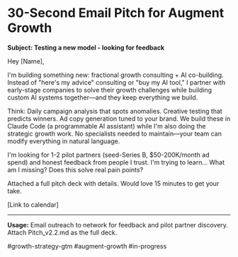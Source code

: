 # 30-Second Email Pitch for Augment Growth

**Subject: Testing a new model - looking for feedback**

Hey [Name],

I'm building something new: fractional growth consulting + AI co-building. Instead of "here's my advice" consulting or "buy my AI tool," I partner with early-stage companies to solve their growth challenges while building custom AI systems together—and they keep everything we build.

Think: Daily campaign analysis that spots anomalies. Creative testing that predicts winners. Ad copy generation tuned to your brand. We build these in Claude Code (a programmable AI assistant) while I'm also doing the strategic growth work. No specialists needed to maintain—your team can modify everything in natural language.

I'm looking for 1-2 pilot partners (seed-Series B, $50-200K/month ad spend) and honest feedback from people I trust. I'm trying to learn... What am I missing? Does this solve real pain points?

Attached a full pitch deck with details. Would love 15 minutes to get your take.

[Link to calendar]

---

**Usage:** Email outreach to network for feedback and pilot partner discovery. Attach Pitch_v2.2.md as the full deck.

#growth-strategy-gtm #augment-growth #in-progress
